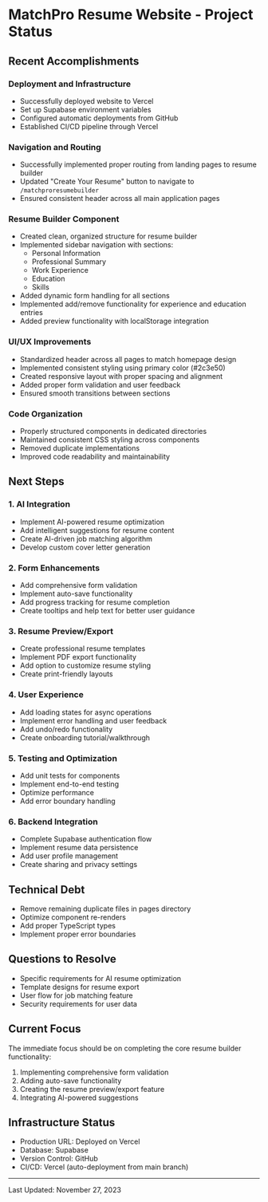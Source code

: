 # MatchPro Resume Website - Project Status

## Recent Accomplishments

### Deployment and Infrastructure
- Successfully deployed website to Vercel
- Set up Supabase environment variables
- Configured automatic deployments from GitHub
- Established CI/CD pipeline through Vercel

### Navigation and Routing
- Successfully implemented proper routing from landing pages to resume builder
- Updated "Create Your Resume" button to navigate to `/matchproresumebuilder`
- Ensured consistent header across all main application pages

### Resume Builder Component
- Created clean, organized structure for resume builder
- Implemented sidebar navigation with sections:
  - Personal Information
  - Professional Summary
  - Work Experience
  - Education
  - Skills
- Added dynamic form handling for all sections
- Implemented add/remove functionality for experience and education entries
- Added preview functionality with localStorage integration

### UI/UX Improvements
- Standardized header across all pages to match homepage design
- Implemented consistent styling using primary color (#2c3e50)
- Created responsive layout with proper spacing and alignment
- Added proper form validation and user feedback
- Ensured smooth transitions between sections

### Code Organization
- Properly structured components in dedicated directories
- Maintained consistent CSS styling across components
- Removed duplicate implementations
- Improved code readability and maintainability

## Next Steps

### 1. AI Integration
- Implement AI-powered resume optimization
- Add intelligent suggestions for resume content
- Create AI-driven job matching algorithm
- Develop custom cover letter generation

### 2. Form Enhancements
- Add comprehensive form validation
- Implement auto-save functionality
- Add progress tracking for resume completion
- Create tooltips and help text for better user guidance

### 3. Resume Preview/Export
- Create professional resume templates
- Implement PDF export functionality
- Add option to customize resume styling
- Create print-friendly layouts

### 4. User Experience
- Add loading states for async operations
- Implement error handling and user feedback
- Add undo/redo functionality
- Create onboarding tutorial/walkthrough

### 5. Testing and Optimization
- Add unit tests for components
- Implement end-to-end testing
- Optimize performance
- Add error boundary handling

### 6. Backend Integration
- Complete Supabase authentication flow
- Implement resume data persistence
- Add user profile management
- Create sharing and privacy settings

## Technical Debt
- Remove remaining duplicate files in pages directory
- Optimize component re-renders
- Add proper TypeScript types
- Implement proper error boundaries

## Questions to Resolve
- Specific requirements for AI resume optimization
- Template designs for resume export
- User flow for job matching feature
- Security requirements for user data

## Current Focus
The immediate focus should be on completing the core resume builder functionality:
1. Implementing comprehensive form validation
2. Adding auto-save functionality
3. Creating the resume preview/export feature
4. Integrating AI-powered suggestions

## Infrastructure Status
- Production URL: Deployed on Vercel
- Database: Supabase
- Version Control: GitHub
- CI/CD: Vercel (auto-deployment from main branch)

---
Last Updated: November 27, 2023
